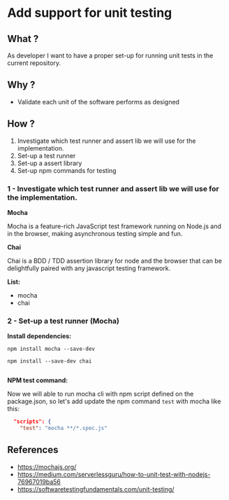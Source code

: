 
# Add support for unit testing 

## What ?

As developer 
    I want to have a proper set-up for running unit tests in the current repository.

## Why ?

- Validate each unit of the software performs as designed


## How ?

1. Investigate which test runner and assert lib we will use for the implementation. 
2. Set-up a test runner
3. Set-up a assert library 
4. Set-up npm commands for testing

### 1 - Investigate which test runner and assert lib we will use for the implementation. 

**Mocha**

Mocha is a feature-rich JavaScript test framework running on Node.js and in the browser, making asynchronous testing simple and fun.


**Chai**

Chai is a BDD / TDD assertion library for node and the browser that can be delightfully paired with any javascript testing framework.

**List:**
- mocha
- chai

### 2 - Set-up a test runner (Mocha)


**Install dependencies:**

```
npm install mocha --save-dev

npm install --save-dev chai


```

**NPM test command:**

Now we will able to run mocha cli with npm script defined on the  package.json, so let's add update the npm command `test` with mocha like this:

```json
  "scripts": {
    "test": "mocha **/*.spec.js"
```

## References
- https://mochajs.org/
- https://medium.com/serverlessguru/how-to-unit-test-with-nodejs-76967019ba56
- https://softwaretestingfundamentals.com/unit-testing/